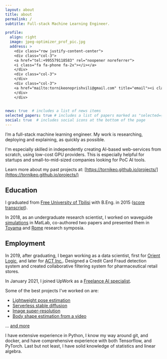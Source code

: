 ```yaml
---
layout: about
title: about
permalink: /
subtitle: Full-stack Machine Learning Engineer.

profile:
  align: right
  image: jpeg-optimizer_prof_pic.jpg
  address: >
    <div class="row justify-content-center">
    <div class="col-3">
    <a href="tel:+995579118583" rel="noopener noreferrer"> 
    <i class="fa fa-phone fa-2x"></i></a>
    </div>
    <div class="col-3">
    </div>
    <div class="col-3">
    <a href="mailto:tornikeonoprishvili@gmail.com" title="email"><i class="fa fa-envelope fa-2x"></i></a>
    </div>
    </div>
    

news: true  # includes a list of news items
selected_papers: true # includes a list of papers marked as "selected={true}"
social: true  # includes social icons at the bottom of the page
---
```


I’m a full-stack machine learning engineer. My work is researching, deploying and explaining, as quickly as possible.

I'm especially skilled in independently creating AI-based web-services from scratch, using low-cost GPU providers. This is especially helpful for startups and small-to-mid-sized companies looking for PoC AI tools.

Learn more about my past projects at: [https://tornikeo.github.io/projects/](https://tornikeo.github.io/projects/)

## Education

I graduated from [Free University of Tbilisi](https://freeuni.edu.ge/en) with B.Eng. in 2015 ([score transcript]({{site.baseurl}}/assets/pdf/score-transcript.pdf)).

In 2018, as an undergraduate research scientist, I worked on waveguide [simulations](https://en.wikipedia.org/wiki/Finite-difference_time-domain_method) in MatLab, co-authored two papers and presented them in [Toyama](https://www.piers.org/piers2018Toyama/reg.php) and [Rome](https://www.piers.org/piers2019Rome/) research symposia.

## Employment

In 2019, after graduating, I began working as a data scientist, first for [Orient Logic](https://www.ol.ge/en), and later for [ACT Inc.](https://act-global.com/en/main/georgia). Designed a Credit Card Fraud detection system and created collaborative filtering system for pharmaceutical retail stores. 

In January 2021, I joined UpWork as a [Freelance AI specialist](https://www.upwork.com/freelancers/~01a3aea673f4f7db6c).  

Some of the best projects I've worked on are:

- [Lightweight pose estimation]({{site.baseurl}}/projects/pose_estim/)
- [Serverless stable diffusion]({{site.baseurl}}/projects/serverless_diffusion/)
- [Image super-resolution]({{site.baseurl}}/projects/swinir_superres/)
- [Body shape estimation from a video]({{site.baseurl}}/projects/shapy/)  

... [and more]({{site.baseurl}}/projects/)

I have extensive experience in Python, I know my way around git, and docker, and have comprehensive experience with both Tensorflow, and PyTorch. Last but not least, I have solid knowledge of statistics and linear algebra.  
